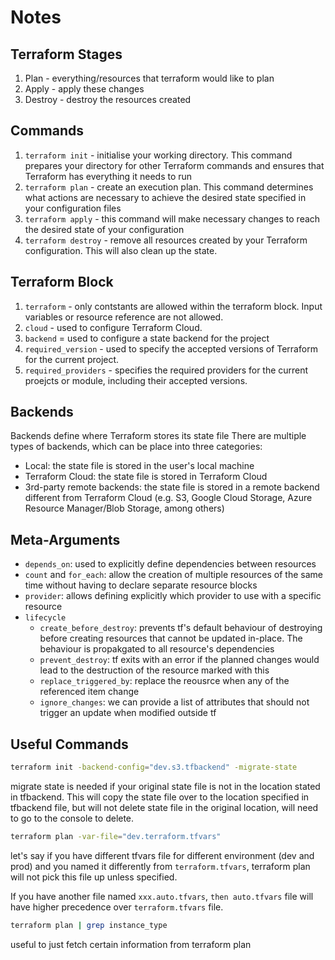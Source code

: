 # Notes

## Terraform Stages
1. Plan - everything/resources that terraform would like to plan
2. Apply - apply these changes
3. Destroy - destroy the resources created

## Commands
1. `terraform init` - initialise your working directory. This command prepares your directory for other Terraform commands and ensures that Terraform has everything it needs to run
2. `terraform plan` - create an execution plan. This command determines what actions are necessary to achieve the desired state specified in your configuration files
3. `terraform apply` - this command will make necessary changes to reach the desired state of your configuration
4. `terraform destroy` - remove all resources created by your Terraform configuration. This will also clean up the state.

## Terraform Block
1. `terraform` - only contstants are allowed within the terraform block. Input variables or resource reference are not allowed.
2. `cloud` - used to configure Terraform Cloud.
3. `backend` = used to configure a state backend for the project
4. `required_version` - used to specify the accepted versions of Terraform for the current project.
5. `required_providers` - specifies the required providers for the current proejcts or module, including their accepted versions.

## Backends
Backends define where Terraform stores its state file
There are multiple types of backends, which can be place into three categories:
- Local: the state file is stored in the user's local machine
- Terraform Cloud: the state file is stored in Terraform Cloud
- 3rd-party remote backends: the state file is stored in a remote backend different from Terraform Cloud (e.g. S3, Google Cloud Storage, Azure Resource Manager/Blob Storage, among others)

## Meta-Arguments
- `depends_on`: used to explicitly define dependencies between resources
- `count` and `for_each`: allow the creation of multiple resources of the same time without having to declare separate resource blocks
- `provider`: allows defining explicitly which provider to use with a specific resource
- `lifecycle`
    - `create_before_destroy`: prevents tf's default behaviour of destroying before creating resources that cannot be updated in-place. The behaviour is propakgated to all resource's dependencies
    - `prevent_destroy`: tf exits with an error if the planned changes would lead to the destruction of the resource marked with this
    - `replace_triggered_by`: replace the reousrce when any of the referenced item change
    - `ignore_changes`: we can provide a list of attributes that should not trigger an update when modified outside tf
    
## Useful Commands
```sh
terraform init -backend-config="dev.s3.tfbackend" -migrate-state
```
migrate state is needed if your original state file is not in the location stated in tfbackend. This will copy the state file over to the location specified in tfbackend file, but will not delete state file in the original location, will need to go to the console to delete.

```sh
terraform plan -var-file="dev.terraform.tfvars"
```
let's say if you have different tfvars file for different environment (dev and prod) and you named it differently from `terraform.tfvars`, terraform plan will not pick this file up unless specified.

If you have another file named `xxx.auto.tfvars`, `then auto.tfvars` file will have higher precedence over `terraform.tfvars` file.


```sh
terraform plan | grep instance_type
```
useful to just fetch certain information from terraform plan 
